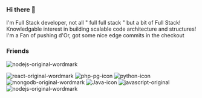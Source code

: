 ### Hi there 👋
I'm Full Stack developer, not all " full full stack " but a bit of Full Stack! <br />
Knowledgable interest in building scalable code architecture and structures! <br />
I'm a Fan of pushing d'Or, got some nice edge commits in the checkout <br />

### Friends


![nodejs-original-wordmark](https://user-images.githubusercontent.com/64838533/189933255-f31781e9-1ea9-48fa-801b-c2afaf10cde0.svg)

![react-original-wordmark](https://user-images.githubusercontent.com/64838533/189933284-43c6297e-9b0a-4f6f-b118-69f19d643855.svg)
![php-pg-icon](https://user-images.githubusercontent.com/64838533/189933305-01637113-e50b-4c8c-8a3b-95b6530490d5.png)
![python-icon](https://user-images.githubusercontent.com/64838533/189933314-e3459f1f-74b1-4fc6-8bf1-4d2f6e34ddb2.png)
![mongodb-original-wordmark](https://user-images.githubusercontent.com/64838533/189933327-25cb914a-b198-47af-b265-f41eb9f60c2b.svg)
![Java-icon](https://user-images.githubusercontent.com/64838533/189933364-dc976415-7ca8-4211-afb5-c3d0f401cf6e.png)
![javascript-original](https://user-images.githubusercontent.com/64838533/189933376-0ca3e73f-a698-4f88-9122-7b44efb9fc27.svg)![nodejs-original-wordmark](https://user-images.githubusercontent.com/64838533/189933549-91dc775f-19ba-4126-a0eb-9bcbc5aa521c.svg)

